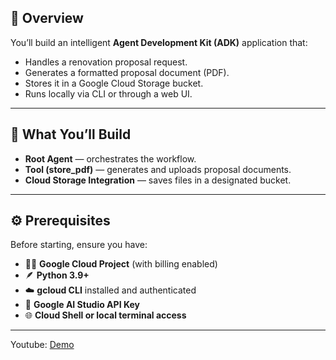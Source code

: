 
## 📘 Overview  

You’ll build an intelligent **Agent Development Kit (ADK)** application that:  
- Handles a renovation proposal request.  
- Generates a formatted proposal document (PDF).  
- Stores it in a Google Cloud Storage bucket.  
- Runs locally via CLI or through a web UI.  

---

## 🧩 What You’ll Build  
- **Root Agent** — orchestrates the workflow.  
- **Tool (store_pdf)** — generates and uploads proposal documents.  
- **Cloud Storage Integration** — saves files in a designated bucket.  

---

## ⚙️ Prerequisites  
Before starting, ensure you have:  
- 🧑‍💻 **Google Cloud Project** (with billing enabled)  
- 🪶 **Python 3.9+**  
- ☁️ **gcloud CLI** installed and authenticated  
- 🔑 **Google AI Studio API Key**  
- 🌐 **Cloud Shell or local terminal access**  

---

Youtube: [Demo](https://www.youtube.com/playlist?list=PLps8its2VEvlL-JeAyMGvDrViDAxIcd9-)

